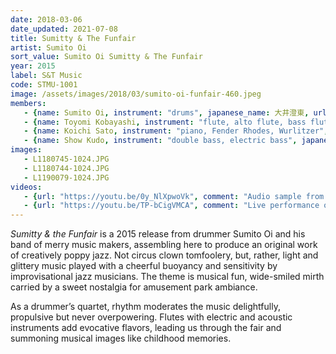 ```yaml
---
date: 2018-03-06
date_updated: 2021-07-08
title: Sumitty & The Funfair
artist: Sumito Oi
sort_value: Sumito Oi Sumitty & The Funfair
year: 2015
label: S&T Music
code: STMU-1001
image: /assets/images/2018/03/sumito-oi-funfair-460.jpeg
members:
   - {name: Sumito Oi, instrument: "drums", japanese_name: 大井澄東, url: "https://www.sumitooi.com/"}
   - {name: Toyomi Kobayashi, instrument: "flute, alto flute, bass flute, Andes25F", japanese_name: 小林豊美, url: "https://toyomikobayashi.theblog.me/"}
   - {name: Koichi Sato, instrument: "piano, Fender Rhodes, Wurlitzer", japanese_name: 佐藤浩一, url: "https://koichisato.com/"}
   - {name: Show Kudo, instrument: "double bass, electric bass", japanese_name: 工藤精, url: "https://showgun65.exblog.jp/"}
images:
   - L1180745-1024.JPG
   - L1180744-1024.JPG
   - L1190079-1024.JPG
videos: 
   - {url: "https://youtu.be/0y_NlXpwoVk", comment: "Audio sample from “Ferris Wheel”, the opening track on this album"}
   - {url: "https://youtu.be/TP-bCigVMCA", comment: "Live performance of “Fascinating Rhythm”, the last track on this album"}
---
```

*Sumitty & the Funfair* is a 2015 release from drummer Sumito Oi and his band of merry music makers, assembling here to produce an original work of creatively poppy jazz. Not circus clown tomfoolery, but, rather, light and glittery music played with a cheerful buoyancy and sensitivity by improvisational jazz musicians. The theme is musical fun, wide-smiled mirth carried by a sweet nostalgia for amusement park ambiance.

As a drummer’s quartet, rhythm moderates the music delightfully, propulsive but never overpowering. Flutes with electric and acoustic instruments add evocative flavors, leading us through the fair and summoning musical images like childhood memories.
